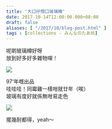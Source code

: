 ```yaml
---
title: '大口仔闊口玻璃樽'
date: 2017-10-14T12:00:00.000+08:00
draft: false
aliases: [ "/2017/10/blog-post.html" ]
tags : [collections - みんなのたあ坊]
---
```


呢啲玻璃樽好呀  
放到好多好多雜物㗎！  

![](/images/minnanotabo171014.jpg)

97‘年嘅出品  
哇哇哇！同霉雞一樣咁就廿年（唉）  
玻璃有度好就係無咁易走色  

![](/images/minnanotabo171014a.jpg)

擺幾耐都得，yeah～
